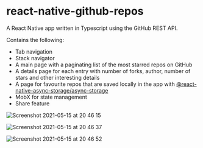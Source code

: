 # react-native-github-repos

A React Native app written in Typescript using the GitHub REST API.


Contains the following:
- Tab navigation
- Stack navigator
- A main page with a paginating list of the most starred repos on GitHub
- A details page for each entry with number of forks, author, number of stars and other interesting details
- A page for favourite repos that are saved locally in the app with [@react-native-async-storage/async-storage](https://github.com/react-native-async-storage/async-storage)
- MobX for state management
- Share feature


![Screenshot 2021-05-15 at 20 46 15](https://user-images.githubusercontent.com/7315105/118374934-c779e400-b5be-11eb-87a4-700fbae8adaf.png)


![Screenshot 2021-05-15 at 20 46 37](https://user-images.githubusercontent.com/7315105/118374933-c779e400-b5be-11eb-8e52-d55c743535cf.png)


![Screenshot 2021-05-15 at 20 46 52](https://user-images.githubusercontent.com/7315105/118374931-c6e14d80-b5be-11eb-832e-d805825950a9.png)
